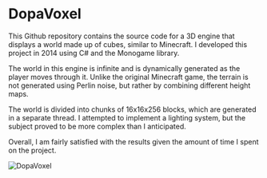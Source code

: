 # DopaVoxel

This Github repository contains the source code for a 3D engine that displays a world made up of cubes, similar to Minecraft. I developed this project in 2014 using C# and the Monogame library.

The world in this engine is infinite and is dynamically generated as the player moves through it. Unlike the original Minecraft game, the terrain is not generated using Perlin noise, but rather by combining different height maps.

The world is divided into chunks of 16x16x256 blocks, which are generated in a separate thread. I attempted to implement a lighting system, but the subject proved to be more complex than I anticipated.

Overall, I am fairly satisfied with the results given the amount of time I spent on the project.

![DopaVoxel](DopaVoxel.jpg?raw=true)
